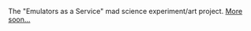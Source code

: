 The "Emulators as a Service" mad science experiment/art project.
[More soon...](http://redlinernotes.com/blog/?p=1428)
